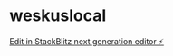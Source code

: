# weskuslocal

[Edit in StackBlitz next generation editor ⚡️](https://stackblitz.com/~/github.com/Ace469/weskuslocal)